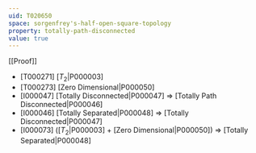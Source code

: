 ```yaml
---
uid: T020650
space: sorgenfrey's-half-open-square-topology
property: totally-path-disconnected
value: true
---
```

[[Proof]]

* [T000271] [$T_2$|P000003]
* [T000273] [Zero Dimensional|P000050]
* [I000047] [Totally Disconnected|P000047] => [Totally Path Disconnected|P000046]
* [I000046] [Totally Separated|P000048] => [Totally Disconnected|P000047]
* [I000073] ([$T_2$|P000003] + [Zero Dimensional|P000050]) => [Totally Separated|P000048]

